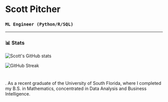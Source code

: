 # Scott Pitcher

### **`ML Engineer (Python/R/SQL)`**
---

### 📊 Stats

![Scott's GitHub stats](https://github-readme-stats.vercel.app/api?username=scottpitcher&show_icons=true&theme=gruvbox)

![GitHub Streak](https://streak-stats.demolab.com?user=scottpitcher&theme=gruvbox&border_radius=4.5)

#
. As a recent graduate of the University of South Florida, where I completed my B.S. in Mathematics, concentrated in Data Analysis and Business Intelligence. 
